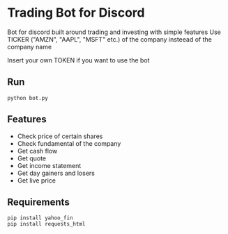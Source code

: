 # Trading Bot for Discord
Bot for discord built around trading and investing with simple features 
Use TICKER ("AMZN", "AAPL", "MSFT" etc.) of the company insteead of the company name 

Insert your own TOKEN if you want to use the bot

## Run
```
python bot.py
```

## Features
- Check price of certain shares
- Check fundamental of the company 
- Get cash flow
- Get quote
- Get income statement
- Get day gainers and losers
- Get live price

## Requirements
```
pip install yahoo_fin
pip install requests_html
```
